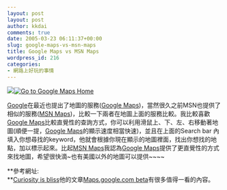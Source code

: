 ```yaml
---
layout: post
layout: post
author: kkdai
comments: true
date: 2005-03-23 06:11:37+00:00
slug: google-maps-vs-msn-maps
title: Google Maps vs MSN Maps
wordpress_id: 216
categories:
- 網路上好玩的事情
---
```


![](http://mappoint.msn.com/I/fin.gif)[![Go to Google Maps Home](http://maps.google.com/mapfiles/maps_res_logo.gif)](http://maps.google.com/maps)

[Google](http://google.com)在最近也提出了地圖的服務([Google Maps](http://maps.google.com/))，當然很久之前MSN也提供了相似的服務([MSN Maps](http://mappoint.msn.com))，比較一下兩者在地圖上面的服務比較。我比較喜歡[Google Maps](http://maps.google.com/)比較直覺性的查詢方式，你可以利用滑鼠上、下、左、右移動著地圖(順便一提，[Google Maps](http://maps.google.com/)的顯示速度相當快速)，並且在上面的Search bar 內填入你想尋找的keyword，他就會根據你現在顯示的地圖裡面，找出你想找的地點，加以標示起來。比起[MSN Maps](http://mappoint.msn.com/)我認為[Google Maps](http://maps.google.com/)提供了更直覺性的方式來找地圖，希望很快滴~也有美國以外的地圖可以提供~~~~

**參考網址:  
**[Curiosity is bliss](http://blog.monstuff.com/)他的文章[Maps.google.com beta](http://blog.monstuff.com/archives/000227.html)有很多值得一看的內容。

